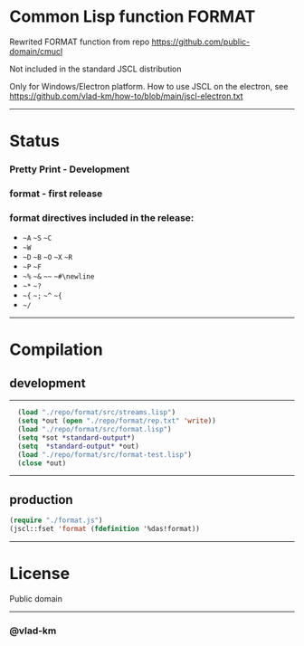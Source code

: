#  Common Lisp function FORMAT

Rewrited FORMAT function from repo  https://github.com/public-domain/cmucl

Not included in the standard JSCL distribution

Only for Windows/Electron platform. How to use JSCL on the electron, see https://github.com/vlad-km/how-to/blob/main/jscl-electron.txt

___

# Status

### Pretty Print - Development

### format - first release
### format directives included in the release:
-  `~A`  `~S` `~C`
-   `~W`
-   `~D`  `~B`  `~O`  `~X`  `~R`
-  `~P` `~F`
-  `~%` `~&` `~~`  `~#\newline`
-  `~*` `~?`
-  `~{` `~;` `~^` `~{`
-  `~/`
___
 
# Compilation

## development

___

```lisp
  (load "./repo/format/src/streams.lisp")
  (setq *out (open "./repo/format/rep.txt" 'write))
  (load "./repo/format/src/format.lisp")
  (setq *sot *standard-output*)
  (setq  *standard-output* *out)
  (load "./repo/format/src/format-test.lisp")
  (close *out)
```
___

## production

```lisp
(require "./format.js")
(jscl::fset 'format (fdefinition '%das!format))
```

___

# License

Public domain

___


### @vlad-km
   

